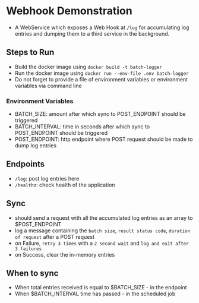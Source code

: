 # Webhook Demonstration

- A WebService which exposes a Web Hook at `/log` for accumulating log entries and dumping them to a third service in the background.

## Steps to Run

- Build the docker image using `docker build -t batch-logger`
- Run the docker image using `docker run --env-file .env batch-logger`
- Do not forget to provide a file of environment variables or environment variables via command line

### Environment Variables
- BATCH_SIZE: amount after which sync to POST_ENDPOINT should be triggered
- BATCH_INTERVAL: time in seconds after which sync to POST_ENDPOINT should be triggered
- POST_ENDPOINT: http endpoint where POST request should be made to dump log entries
## Endpoints

- `/log`: post log entries here
- `/healthz`: check health of the application

## Sync

- should send a request with all the accumulated log entries as an array to $POST_ENDPOINT
- log a message containing the `batch size`, `result status code`, `duration of request` after a POST request
- on Failure, `retry 3 times` with a `2 second wait` and `log and exit after 3 failures`
- on Success, clear the in-memory entries

## When to sync

- When total entries received is equal to $BATCH_SIZE - in the endpoint
- When $BATCH_INTERVAL time has passed - in the scheduled job
